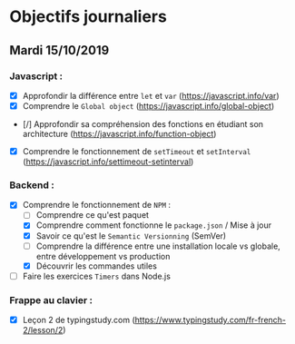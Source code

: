 # Objectifs journaliers

## Mardi 15/10/2019

### Javascript : 

* [x] Approfondir la différence entre `let` et `var` (https://javascript.info/var)
* [x] Comprendre le `Global object` (https://javascript.info/global-object)
* [/] Approfondir sa compréhension des fonctions en étudiant son architecture (https://javascript.info/function-object)
* [x] Comprendre le fonctionnement de `setTimeout` et `setInterval` (https://javascript.info/settimeout-setinterval)

### Backend : 

* [x] Comprendre le fonctionnement de `NPM` : 
  * [ ] Comprendre ce qu'est paquet 
  * [X] Comprendre comment fonctionne le `package.json` / Mise à jour 
  * [x] Savoir ce qu'est le `Semantic Versionning` (SemVer)
  * [ ] Comprendre la différence entre une installation locale vs globale, entre développement vs production
  * [X] Découvrir les commandes utiles 

* [ ] Faire les exercices `Timers` dans Node.js

### Frappe au clavier :

* [x] Leçon 2 de typingstudy.com (https://www.typingstudy.com/fr-french-2/lesson/2)
